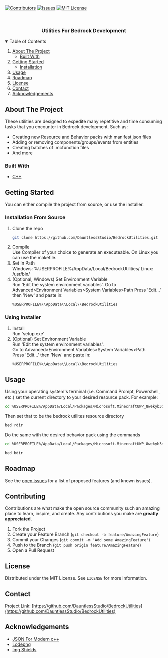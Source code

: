 <!--
*** Thanks for checking out the Best-README-Template. If you have a suggestion
*** that would make this better, please fork the repo and create a pull request
*** or simply open an issue with the tag "enhancement".
*** Thanks again! Now go create something AMAZING! :D
-->



<!-- PROJECT SHIELDS -->
<!--
*** I'm using markdown "reference style" links for readability.
*** Reference links are enclosed in brackets [ ] instead of parentheses ( ).
*** See the bottom of this document for the declaration of the reference variables
*** for contributors-url, forks-url, etc. This is an optional, concise syntax you may use.
*** https://www.markdownguide.org/basic-syntax/#reference-style-links
-->
[![Contributors][contributors-shield]][contributors-url]
[![Issues][issues-shield]][issues-url]
[![MIT License][license-shield]][license-url]



<!-- PROJECT LOGO -->
<br />
<p align="center">
  <a href="https://github.com/DauntlessStudio/BedrockUtilities">
  </a>
  <h3 align="center">Utilities For Bedrock Development</h3>
</p>



<!-- TABLE OF CONTENTS -->
<details open="open">
  <summary>Table of Contents</summary>
  <ol>
    <li>
      <a href="#about-the-project">About The Project</a>
      <ul>
        <li><a href="#built-with">Built With</a></li>
      </ul>
    </li>
    <li>
      <a href="#getting-started">Getting Started</a>
      <ul>
        <li><a href="#installation">Installation</a></li>
      </ul>
    </li>
    <li><a href="#usage">Usage</a></li>
    <li><a href="#roadmap">Roadmap</a></li>
    <li><a href="#license">License</a></li>
    <li><a href="#contact">Contact</a></li>
    <li><a href="#acknowledgements">Acknowledgements</a></li>
  </ol>
</details>



<!-- ABOUT THE PROJECT -->
## About The Project

These utilities are designed to expedite many repetitive and time consuming tasks that you encounter in Bedrock development. Such as:
* Creating new Resource and Behavior packs with manifest.json files
* Adding or removing components/groups/events from entities
* Creating batches of .mcfunction files
* And more

### Built With

* [C++](https://www.cplusplus.com/)



<!-- GETTING STARTED -->
## Getting Started

You can either compile the project from source, or use the installer.

### Installation From Source

1. Clone the repo
   ```sh
   git clone https://github.com/DauntlessStudio/BedrockUtilities.git
   ```
2. Compile  
   Use Compiler of your choice to generate an executeable. On Linux you can use the makefile.
3. Set In Path  
   Windows: %USERPROFILE%/AppData/Local/BedrockUtilities/
   Linux: /usr/bin/
4. (Optional, Windows) Set Environment Variable  
   Run 'Edit the system environment variables'.
   Go to Advanced>Environment Variables>System Variables>Path
   Press 'Edit...' then 'New' and paste in:
   ```sh
   %USERPROFILE%\\AppData\\Local\\BedrockUtilities
   ```

### Using Installer
1. Install  
   Run 'setup.exe'
2. (Optional) Set Environment Variable  
   Run 'Edit the system environment variables'.  
   Go to Advanced>Environment Variables>System Variables>Path  
   Press 'Edit...' then 'New' and paste in:
   ```sh
   %USERPROFILE%\\AppData\\Local\\BedrockUtilities
   ```

<!-- USAGE EXAMPLES -->
## Usage

Using your operating system's terminal (i.e. Command Prompt, Powershell, etc.) set the current directory to your desired resource pack. For example:
```sh
cd %USERPROFILE%/AppData/Local/Packages/Microsoft.MinecraftUWP_8wekyb3d8bbwe/LocalState/games/com.mojang/development_resource_packs/<target-pack>
```
Then set that to be the bedrock utilites resource directory
```sh
bed rdir
```
Do the same with the desired behavior pack using the commands
```sh
cd %USERPROFILE%/AppData/Local/Packages/Microsoft.MinecraftUWP_8wekyb3d8bbwe/LocalState/games/com.mojang/development_behavior_packs/<target-pack>
```
```sh
bed bdir
```


<!-- ROADMAP -->
## Roadmap

See the [open issues](https://github.com/DauntlessStudio/BedrockUtilities/issues) for a list of proposed features (and known issues).



<!-- CONTRIBUTING -->
## Contributing

Contributions are what make the open source community such an amazing place to learn, inspire, and create. Any contributions you make are **greatly appreciated**.

1. Fork the Project
2. Create your Feature Branch (`git checkout -b feature/AmazingFeature`)
3. Commit your Changes (`git commit -m 'Add some AmazingFeature'`)
4. Push to the Branch (`git push origin feature/AmazingFeature`)
5. Open a Pull Request



<!-- LICENSE -->
## License

Distributed under the MIT License. See `LICENSE` for more information.



<!-- CONTACT -->
## Contact

Project Link: [https://github.com/DauntlessStudio/BedrockUtilities](https://github.com/DauntlessStudio/BedrockUtilities)



<!-- ACKNOWLEDGEMENTS -->
## Acknowledgements
* [JSON For Modern c++](https://github.com/nlohmann/json)
* [Lodepng](https://github.com/lvandeve/lodepng)
* [Img Shields](https://shields.io)




<!-- MARKDOWN LINKS & IMAGES -->
<!-- https://www.markdownguide.org/basic-syntax/#reference-style-links -->
[contributors-shield]: https://img.shields.io/github/contributors/DauntlessStudio/BedrockUtilities.svg?style=for-the-badge
[contributors-url]: https://github.com/DauntlessStudio/BedrockUtilities/graphs/contributors
[issues-shield]: https://img.shields.io/github/issues/DauntlessStudio/BedrockUtilities.svg?style=for-the-badge
[issues-url]: https://github.com/DauntlessStudio/BedrockUtilities/issues
[license-shield]: https://img.shields.io/github/license/DauntlessStudio/BedrockUtilities.svg?style=for-the-badge
[license-url]: https://github.com/othneildrew/DauntlessStudio/BedrockUtilities/master/LICENSE.txt
